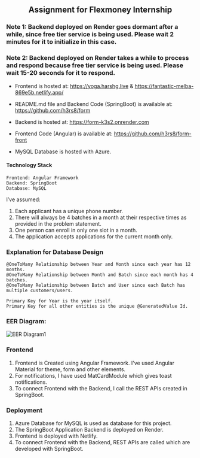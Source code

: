 ## <p align="center"><strong>Assignment for Flexmoney Internship</strong></p>

### Note 1: Backend deployed on Render goes dormant after a while, since free tier service is being used. Please wait 2 minutes for it to initialize in this case.
### Note 2: Backend deployed on Render takes a while to process and respond because free tier service is being used. Please wait 15-20 seconds for it to respond.


* Frontend is hosted at: https://yoga.harshg.live & https://fantastic-melba-869e5b.netlify.app/ 

* README.md file and Backend Code (SpringBoot) is available at: https://github.com/h3rs8/form

* Backend is hosted at: https://form-k3s2.onrender.com

* Frontend Code (Angular) is available at: https://github.com/h3rs8/form-front

* MySQL Database is hosted with Azure.

#### Technology Stack
    Frontend: Angular Framework
    Backend: SpringBoot
    Database: MySQL
  
I’ve assumed:
1. Each applicant has a unique phone number.
2. There will always be 4 batches in a month at their respective times as provided in the problem statement.
3. One person can enroll in only one slot in a month.
4. The application accepts applications for the current month only.


### Explanation for Database Design 
    @OneToMany Relationship between Year and Month since each year has 12 months.
    @OneToMany Relationship between Month and Batch since each month has 4 batches.
    @OneToMany Relationship between Batch and User since each Batch has multiple customers/users.

    Primary Key for Year is the year itself.
    Primary Key for all other entities is the unique @GeneratedValue Id.
    
   

### EER Diagram: 


![EER Diagram1](https://github.com/h3rs8/form/assets/77108746/d1e3d033-1315-4957-8eb1-e3a72181fcff)



### Frontend
1. Frontend is Created using Angular Framework. I've used Angular Material for theme, form and other elements.
2. For notifications, I have used MatCardModule which gives toast notifications.
3. To connect Frontend with the Backend, I call the REST APIs created in SpringBoot.

### Deployment
1. Azure Database for MySQL is used as database for this project.
2. The SpringBoot Application Backend is deployed on Render.
3. Frontend is deployed with Netlify.
4. To connect Frontend with the Backend, REST APIs are called which are developed with SpringBoot.




